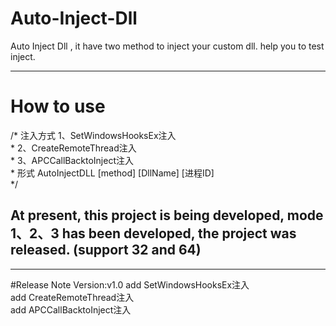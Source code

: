 # Auto-Inject-Dll
Auto Inject Dll , it have two method to inject your custom dll. help you to test inject.
***
# How to use

/* 注入方式 1、SetWindowsHooksEx注入  
\*          2、CreateRemoteThread注入  
\*          3、APCCallBacktoInject注入  
\* 形式 AutoInjectDLL [method] [DllName] [进程ID]  
 */  

## At present, this project is being developed, mode 1、2、3 has been developed, the project was released. (support 32 and 64)
***
#Release Note
Version:v1.0
add SetWindowsHooksEx注入  
add CreateRemoteThread注入  
add APCCallBacktoInject注入  
